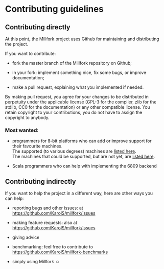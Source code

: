 # Contributing guidelines

## Contributing directly

At this point, the Millfork project uses Github for maintaining and distributing the project.

If you want to contribute:

* fork the master branch of the Millfork repository on Github;

* in your fork: implement something nice, fix some bugs, or improve documentation;

* make a pull request, explaining what you implemented if needed.

By making pull request, you agree for your changes to be distributed in perpetuity
under the applicable license (GPL-3 for the compiler, zlib for the stdlib, CC0 for the documentation)
or any other compatible license.
You retain copyright to your contributions, you do not have to assign the copyright to anybody.

### Most wanted:

* programmers for 8-bit platforms who can add or improve support for their favourite machines.  
The supported (to various degrees) machines are [listed here](https://github.com/KarolS/millfork/blob/master/docs/api/target-platforms.md).     
The machines that could be supported, but are not yet, are [listed here](https://github.com/KarolS/millfork/issues/1).

* Scala programmers who can help with implementing the 6809 backend

## Contributing indirectly

If you want to help the project in a different way,
here are other ways you can help:

* reporting bugs and other issues: at https://github.com/KarolS/millfork/issues

* making feature requests: also at https://github.com/KarolS/millfork/issues

* giving advice

* benchmarking: feel free to contribute to https://github.com/KarolS/millfork-benchmarks

* simply using Millfork ☺
